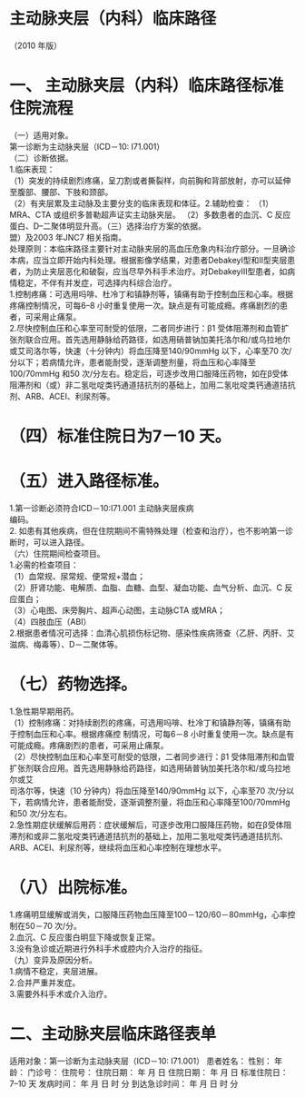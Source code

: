 # 主动脉夹层（内科）临床路径  
（2010 年版）  
# 一、 主动脉夹层（内科）临床路径标准住院流程  
（一）适用对象。  
第一诊断为主动脉夹层（ICD－10: I71.001）  
（二）诊断依据。  
1.临床表现：  
（1）突发的持续剧烈疼痛，呈刀割或者撕裂样，向前胸和背部放射，亦可以延伸至腹部、腰部、下肢和颈部。  
（2）有夹层累及主动脉及主要分支的临床表现和体征。2.辅助检查： （1）MRA、CTA 或组织多普勒超声证实主动脉夹层。 （2）多数患者的血沉、C 反应蛋白、D–二聚体明显升高。（三）选择治疗方案的依据。  
盟）及2003 年JNC7 相关指南。  
处理原则：本临床路径主要针对主动脉夹层的高血压危象内科治疗部分。一旦确诊本病，应当立即开始内科处理。根据影像学结果，对患者DebakeyⅠ型和Ⅱ型夹层患者，为防止夹层恶化和破裂，应当尽早外科手术治疗。对DebakeyⅢ型患者，如病情稳定，不伴有并发症，可选择内科综合治疗。  
1.控制疼痛：可选用吗啡、杜冷丁和镇静剂等，镇痛有助于控制血压和心率。根据疼痛控制情况，可每6–8 小时重复使用一次。缺点是有可能成瘾。疼痛剧烈的患者，可采用止痛泵。  
2.尽快控制血压和心率至可耐受的低限，二者同步进行：β1 受体阻滞剂和血管扩张剂联合应用。首先选用静脉给药路径，如选用硝普钠加美托洛尔和/或乌拉地尔或艾司洛尔等，快速（十分钟内）将血压降至140/90mmHg 以下，心率至70 次/分以下；若病情允许，患者能耐受，逐渐调整剂量，将血压和心率降至$100/70\mathrm{mmHg}$ 和50 次/分左右。稳定后，可逐步改用口服降压药物，如在β受体阻滞剂和（或）非二氢吡啶类钙通道拮抗剂的基础上，加用二氢吡啶类钙通道拮抗剂、ARB、ACEI、利尿剂等。  
# （四）标准住院日为7－10 天。  
# （五）进入路径标准。  
1.第一诊断必须符合ICD－10:I71.001 主动脉夹层疾病  
编码。  
2. 如患有其他疾病，但在住院期间不需特殊处理（检查和治疗），也不影响第一诊断时，可以进入路径。  
（六）住院期间检查项目。  
1.必需的检查项目：  
（1）血常规、尿常规、便常规$+$潜血；  
（2）肝肾功能、电解质、血脂、血糖、血型、凝血功能、血气分析、血沉、C 反应蛋白；  
（3）心电图、床旁胸片、超声心动图，主动脉CTA 或MRA；  
（4）四肢血压（ABI）  
2.根据患者情况可选择：血清心肌损伤标记物、感染性疾病筛查（乙肝、丙肝、艾滋病、梅毒等）、D－二聚体等。  
# （七）药物选择。  
1.急性期早期用药。  
（1）控制疼痛：对持续剧烈的疼痛，可选用吗啡、杜冷丁和镇静剂等，镇痛有助于控制血压和心率。根据疼痛控 制情况，可每6－8 小时重复使用一次。缺点是有可能成瘾。疼痛剧烈的患者，可采用止痛泵。  
（2）尽快控制血压和心率至可耐受的低限，二者同步进行：β1 受体阻滞剂和血管扩张剂联合应用。首先选用静脉给药路径，如选用硝普钠加美托洛尔和/或乌拉地尔或艾  
司洛尔等，快速（10 分钟内）将血压降至140/90mmHg 以下，心率至70 次/分以下，若病情允许，患者能耐受，逐渐调整剂量，将血压和心率降至100/70mmHg 和50 次/分左右。  
2.急性期症状缓解后用药：症状缓解后，可逐步改用口服降压药物，如在β受体阻滞剂和或非二氢吡啶类钙通道拮抗剂的基础上，加用二氢吡啶类钙通道拮抗剂、ARB、ACEI、利尿剂等，继续将血压和心率控制在理想水平。  
# （八）出院标准。  
1.疼痛明显缓解或消失，口服降压药物血压降至100－120/60－80mmHg，心率控制在50－70 次/分。  
2.血沉、C 反应蛋白明显下降或恢复正常。  
3.没有急诊或近期进行外科手术或腔内介入治疗的指征。  
（九）变异及原因分析。  
1.病情不稳定，夹层进展。  
2.合并严重并发症。  
3.需要外科手术或介入治疗。  
# 二、主动脉夹层临床路径表单  
适用对象：第一诊断为主动脉夹层（ICD－10: I71.001） 患者姓名：           性别：     年龄：   门诊号：      住院号：          住院日期：       年   月   日 住院日期：    年  月  日  标准住院日：7–10 天 发病时间：      年   月   日   时   分  到达急诊时间：     年   月   日   时   分  

